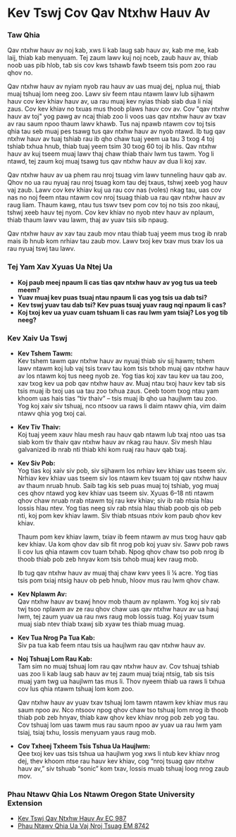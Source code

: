 # Kev Tswj Cov Qav Ntxhw Hauv Av

### Taw Qhia

Qav ntxhw hauv av noj kab, xws li kab laug sab hauv av, kab me me, kab laij, thiab kab menyuam. Tej zaum lawv kuj noj nceb, zaub hauv av, thiab noob uas pib hlob, tab sis cov kws tshawb fawb tseem tsis pom zoo rau qhov no.

Qav ntxhw hauv av nyiam nyob rau hauv av uas muaj dej, nplua nuj, thiab muaj tshuaj lom neeg zoo. Lawv siv feem ntau ntawm lawv lub sijhawm hauv cov kev khiav hauv av, ua rau muaj kev nyias thiab siab dua li niaj zaus. Cov kev khiav no txuas mus thoob plaws hauv cov av. Cov "qav ntxhw hauv av toj" yog pawg av ncaj thiab zoo li voos uas qav ntxhw hauv av txav av rau saum npoo thaum lawv khawb. Tus naj npawb ntawm cov toj tsis qhia tau seb muaj pes tsawg tus qav ntxhw hauv av nyob ntawd. Ib tug qav ntxhw hauv av tuaj tshiab rau ib qho chaw tuaj yeem ua tau 3 txog 4 toj tshiab txhua hnub, thiab tuaj yeem tsim 30 txog 60 toj ib hlis. Qav ntxhw hauv av kuj tseem muaj lawv thaj chaw thiab thaiv lwm tus tawm. Yog li ntawd, tej zaum koj muaj tsawg tus qav ntxhw hauv av dua li koj xav.

Qav ntxhw hauv av ua phem rau nroj tsuag vim lawv tunneling hauv qab av. Qhov no ua rau nyuaj rau nroj tsuag kom tau dej txaus, tshwj xeeb yog hauv vaj zaub. Lawv cov kev khiav kuj ua rau cov nas (voles) nkag tau, uas cov nas no noj feem ntau ntawm cov nroj tsuag thiab ua rau qav ntxhw hauv av raug liam. Thaum kawg, ntau tus tswv tsev pom cov toj no tsis zoo nkauj, tshwj xeeb hauv tej nyom. Cov kev khiav no nyob ntev hauv av nplaum, thiab thaum lawv vau lawm, thaj av yuav tsis sib npaug.

Qav ntxhw hauv av xav tau zaub mov ntau thiab tuaj yeem mus txog ib nrab mais ib hnub kom nrhiav tau zaub mov. Lawv txoj kev txav mus txav los ua rau nyuaj tswj tau lawv.

### Tej Yam Xav Xyuas Ua Ntej Ua

- **Koj paub meej npaum li cas tias qav ntxhw hauv av yog tus ua teeb meem?**
- **Yuav muaj kev puas tsuaj ntau npaum li cas yog tsis ua dab tsi?**
- **Kev tswj yuav tau dab tsi? Kev puas tsuaj yuav raug nqi npaum li cas?**
- **Koj txoj kev ua yuav cuam tshuam li cas rau lwm yam tsiaj? Los yog tib neeg?**

### Kev Xaiv Ua Tswj

- **Kev Tshem Tawm:**  
  Kev tshem tawm qav ntxhw hauv av nyuaj thiab siv sij hawm; tshem lawv ntawm koj lub vaj tsis txwv tau kom tsis txhob muaj qav ntxhw hauv av los ntawm koj tus neeg nyob ze. Yog tias koj xav tau kev ua tau zoo, xav txog kev ua pob qav ntxhw hauv av. Muaj ntau txoj hauv kev tab sis tsis muaj ib txoj uas ua tau zoo txhua zaus. Ceeb toom txog ntau yam khoom uas hais tias “tiv thaiv” – tsis muaj ib qho ua haujlwm tau zoo. Yog koj xaiv siv tshuaj, nco ntsoov ua raws li daim ntawv qhia, vim daim ntawv qhia yog txoj cai.

- **Kev Tiv Thaiv:**  
  Koj tuaj yeem xauv hlau mesh rau hauv qab ntawm lub txaj ntoo uas tsa siab kom tiv thaiv qav ntxhw hauv av nkag rau hauv. Siv mesh hlau galvanized ib nrab nti thiab khi kom ruaj rau hauv qab txaj.

- **Kev Siv Pob:**  
  Yog tias koj xaiv siv pob, siv sijhawm los nrhiav kev khiav uas tseem siv. Nrhiav kev khiav uas tseem siv los ntawm kev tsuam toj qav ntxhw hauv av thaum nruab hnub. Saib tag kis seb puas muaj toj tshiab, yog muaj ces qhov ntawd yog kev khiav uas tseem siv. Xyuas 6–18 nti ntawm qhov chaw nruab nrab ntawm toj rau kev khiav; siv ib rab ntsia hlau lossis hlau ntev. Yog tias neeg siv rab ntsia hlau thiab poob qis ob peb nti, koj pom kev khiav lawm. Siv thiab ntsuas ntxiv kom paub qhov kev khiav.

  Thaum pom kev khiav lawm, txiav ib feem ntawm av mus txog hauv qab kev khiav. Ua kom qhov dav sib fit nrog pob koj yuav siv. Sawv pob raws li cov lus qhia ntawm cov tuam txhab. Npog qhov chaw tso pob nrog ib thoob thiab pob zeb hnyav kom tsis txhob muaj kev raug mob.

  Ib tug qav ntxhw hauv av muaj thaj chaw kwv yees li ¼ acre. Yog tias tsis pom txiaj ntsig hauv ob peb hnub, hloov mus rau lwm qhov chaw.

- **Kev Nplawm Av:**  
  Qav ntxhw hauv av txawj hnov mob thaum av nplawm. Yog koj siv rab twj tsoo nplawm av ze rau qhov chaw uas qav ntxhw hauv av ua hauj lwm, tej zaum yuav ua rau nws raug mob lossis tuag. Koj yuav tsum muaj siab ntev thiab txawj sib xyaw tes thiab muag muag.

- **Kev Tua Nrog Pa Tua Kab:**  
  Siv pa tua kab feem ntau tsis ua haujlwm rau qav ntxhw hauv av.

- **Noj Tshuaj Lom Rau Kab:**  
  Tam sim no muaj tshuaj lom rau qav ntxhw hauv av. Cov tshuaj tshiab uas zoo li kab laug sab hauv av tej zaum muaj txiaj ntsig, tab sis tsis muaj yam twg ua haujlwm tas mus li. Thov nyeem thiab ua raws li txhua cov lus qhia ntawm tshuaj lom kom zoo.

  Qav ntxhw hauv av yuav txav tshuaj lom tawm ntawm kev khiav mus rau saum npoo av. Nco ntsoov npog qhov chaw tso tshuaj lom nrog ib thoob thiab pob zeb hnyav, thiab kaw qhov kev khiav nrog pob zeb yog tau. Cov tshuaj lom uas tawm mus rau saum npoo av yuav ua rau lwm yam tsiaj, tsiaj txhu, lossis menyuam yaus raug mob.

- **Cov Txheej Txheem Tsis Tshua Ua Haujlwm:**  
  Qee txoj kev uas tsis tshua ua haujlwm yog xws li ntub kev khiav nrog dej, thev khoom ntse rau hauv kev khiav, cog “nroj tsuag qav ntxhw hauv av,” siv tshuab “sonic” kom txav, lossis muab tshuaj loog nrog zaub mov.

### Phau Ntawv Qhia Los Ntawm Oregon State University Extension

- [Kev Tswj Qav Ntxhw Hauv Av EC 987](https://catalog.extension.oregonstate.edu)
- [Phau Ntawv Qhia Ua Vaj Nroj Tsuag EM 8742](https://catalog.extension.oregonstate.edu)
